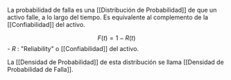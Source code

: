
La probabilidad de falla es una [[Distribución de Probabilidad]] de que un activo falle, a lo largo del tiempo. Es equivalente al complemento de la [[Confiabilidad]] del activo.

$$
	F(t) = 1 - R(t)
$$- $R$ : "Reliability" o [[Confiabilidad]] del activo.

La [[Densidad de Probabilidad]] de esta distribución se llama [[Densidad de Probabilidad de Falla]].